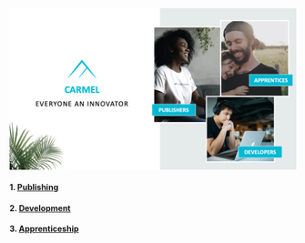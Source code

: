 ![community](../assets/community.png)

#### 1. [Publishing](publishing)
#### 2. [Development](development)
#### 3. [Apprenticeship](apprenticeship)
